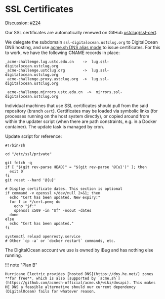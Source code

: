 # SSL Certificates

Discussion: [#224](https://github.com/ustclug/discussions/issues/224)

Our SSL certificates are automatically renewed on GitHub [ustclug/ssl-cert](https://github.com/ustclug/ssl-cert).

We delegate the subdomain `ssl-digitalocean.ustclug.org` to DigitalOcean DNS hosting, and use [acme.sh DNS alias mode](https://github.com/acmesh-official/acme.sh/wiki/DNS-alias-mode) to issue certificates. For this to work, we have the following CNAME records in place:

```text
_acme-challenge.lug.ustc.edu.cn    ->  lug.ssl-digitalocean.ustclug.org
_acme-challenge.ustclug.org        ->  lug.ssl-digitalocean.ustclug.org
_acme-challenge.proxy.ustclug.org  ->  lug.ssl-digitalocean.ustclug.org

_acme-challenge.mirrors.ustc.edu.cn  ->  mirrors.ssl-digitalocean.ustclug.org
```

Individual machines that use SSL certificates should pull from the said repository (branch `cert`). Certificates may be loaded via symbolic links (for processes running on the host system directly), or copied around from within the updater script (when there are path constraints, e.g. in a Docker container). The update task is managed by cron.

Update script for reference:

```shell
#!/bin/sh

cd "/etc/ssl/private"

git fetch -q
if [ "$(git rev-parse HEAD)" = "$(git rev-parse '@{u}')" ]; then
  exit 0
fi
git reset --hard '@{u}'

# Display certificate dates. This section is optional
if command -v openssl >/dev/null 2>&1; then
  echo "Cert has been updated. New expiry:"
  for f in */cert.pem; do
    echo "$f:"
    openssl x509 -in "$f" -noout -dates
  done
else
  echo "Cert has been updated."
fi

systemctl reload openresty.service
# Other `cp -a` or `docker restart` commands, etc.
```

The DigitalOcean account we use is owned by iBug and has nothing else running.

!!! note "Plan B"

    Hurricane Electric provides [hosted DNS](https://dns.he.net/) zones **for free**, which is also [supported by `acme.sh`](https://github.com/acmesh-official/acme.sh/wiki/dnsapi). This makes HE DNS a feasible alternative should our current dependency (DigitalOcean) fails for whatever reason.
